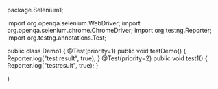 package Selenium1;

import org.openqa.selenium.WebDriver;
import org.openqa.selenium.chrome.ChromeDriver;
import org.testng.Reporter;
import org.testng.annotations.Test;

public class Demo1
{
	@Test(priority=1)
	public void testDemo()
	{
		Reporter.log("test result", true);
	}
	@Test(priority=2)
	public void test1()
	{
		Reporter.log("testresult", true);
	}
		
}



